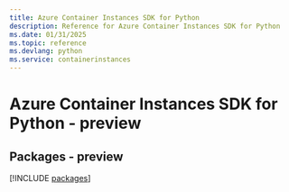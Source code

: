 ```yaml
---
title: Azure Container Instances SDK for Python
description: Reference for Azure Container Instances SDK for Python
ms.date: 01/31/2025
ms.topic: reference
ms.devlang: python
ms.service: containerinstances
---
```

# Azure Container Instances SDK for Python - preview
## Packages - preview
[!INCLUDE [packages](container-instances-index.md)]